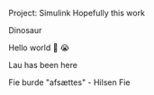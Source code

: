Project: Simulink 
Hopefully this work 

Dinosaur

Hello world 🐔 😭


Lau has been here

Fie burde "afsættes" - Hilsen Fie
